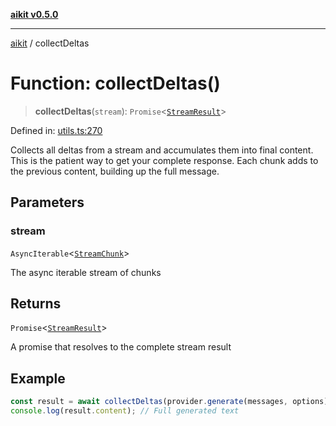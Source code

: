 [**aikit v0.5.0**](../README.md)

---

[aikit](../README.md) / collectDeltas

# Function: collectDeltas()

> **collectDeltas**(`stream`): `Promise`\<[`StreamResult`](../interfaces/StreamResult.md)\>

Defined in: [utils.ts:270](https://github.com/chinmaymk/aikit/blob/main/src/utils.ts#L270)

Collects all deltas from a stream and accumulates them into final content.
This is the patient way to get your complete response.
Each chunk adds to the previous content, building up the full message.

## Parameters

### stream

`AsyncIterable`\<[`StreamChunk`](../interfaces/StreamChunk.md)\>

The async iterable stream of chunks

## Returns

`Promise`\<[`StreamResult`](../interfaces/StreamResult.md)\>

A promise that resolves to the complete stream result

## Example

```typescript
const result = await collectDeltas(provider.generate(messages, options));
console.log(result.content); // Full generated text
```
